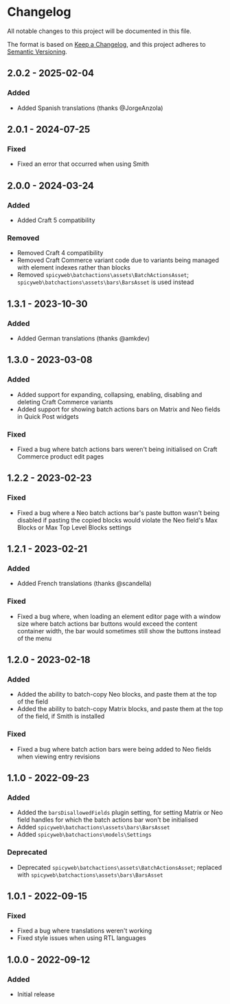 # Changelog

All notable changes to this project will be documented in this file.

The format is based on [Keep a Changelog](https://keepachangelog.com/en/1.0.0/),
and this project adheres to [Semantic Versioning](https://semver.org/spec/v2.0.0.html).

## 2.0.2 - 2025-02-04

### Added
- Added Spanish translations (thanks @JorgeAnzola)

## 2.0.1 - 2024-07-25

### Fixed
- Fixed an error that occurred when using Smith

## 2.0.0 - 2024-03-24

### Added
- Added Craft 5 compatibility

### Removed
- Removed Craft 4 compatibility
- Removed Craft Commerce variant code due to variants being managed with element indexes rather than blocks
- Removed `spicyweb\batchactions\assets\BatchActionsAsset`; `spicyweb\batchactions\assets\bars\BarsAsset` is used instead

## 1.3.1 - 2023-10-30

### Added
- Added German translations (thanks @amkdev)

## 1.3.0 - 2023-03-08

### Added
- Added support for expanding, collapsing, enabling, disabling and deleting Craft Commerce variants
- Added support for showing batch actions bars on Matrix and Neo fields in Quick Post widgets

### Fixed
- Fixed a bug where batch actions bars weren't being initialised on Craft Commerce product edit pages

## 1.2.2 - 2023-02-23

### Fixed
- Fixed a bug where a Neo batch actions bar's paste button wasn't being disabled if pasting the copied blocks would violate the Neo field's Max Blocks or Max Top Level Blocks settings

## 1.2.1 - 2023-02-21

### Added
- Added French translations (thanks @scandella)

### Fixed
- Fixed a bug where, when loading an element editor page with a window size where batch actions bar buttons would exceed the content container width, the bar would sometimes still show the buttons instead of the menu

## 1.2.0 - 2023-02-18

### Added
- Added the ability to batch-copy Neo blocks, and paste them at the top of the field
- Added the ability to batch-copy Matrix blocks, and paste them at the top of the field, if Smith is installed

### Fixed
- Fixed a bug where batch action bars were being added to Neo fields when viewing entry revisions

## 1.1.0 - 2022-09-23

### Added
- Added the `barsDisallowedFields` plugin setting, for setting Matrix or Neo field handles for which the batch actions bar won't be initialised
- Added `spicyweb\batchactions\assets\bars\BarsAsset`
- Added `spicyweb\batchactions\models\Settings`

### Deprecated
- Deprecated `spicyweb\batchactions\assets\BatchActionsAsset`; replaced with `spicyweb\batchactions\assets\bars\BarsAsset`

## 1.0.1 - 2022-09-15

### Fixed
- Fixed a bug where translations weren't working
- Fixed style issues when using RTL languages

## 1.0.0 - 2022-09-12

### Added
- Initial release
